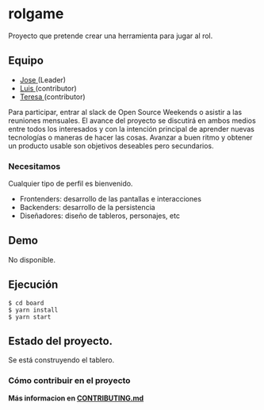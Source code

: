 # rolgame

Proyecto que pretende crear una herramienta para jugar al rol.

## Equipo
- [ Jose ](https://github.com/Josheriff) (Leader)
- [ Luis ](https://github.com/luisddm) (contributor)
- [ Teresa ](https://github.com/teresamadruga) (contributor)

Para participar, entrar al slack de Open Source Weekends o asistir a las reuniones mensuales. El avance del proyecto se discutirá en ambos medios entre todos los interesados y con la intención principal de aprender nuevas tecnologías o maneras de hacer las cosas. Avanzar a buen ritmo y obtener un producto usable son objetivos deseables pero secundarios.

### Necesitamos

Cualquier tipo de perfil es bienvenido.

- Frontenders: desarrollo de las pantallas e interacciones
- Backenders: desarrollo de la persistencia 
- Diseñadores: diseño de tableros, personajes, etc 

## Demo

No disponible.

## Ejecución

```
$ cd board
$ yarn install
$ yarn start
```

## Estado del proyecto.

Se está construyendo el tablero.

### Cómo contribuir en el proyecto

**Más informacion en [CONTRIBUTING.md](CONTRIBUTING.md)**
